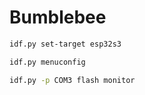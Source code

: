 # Bumblebee
```bash
idf.py set-target esp32s3
``` 
```bash
idf.py menuconfig
``` 
```bash
idf.py -p COM3 flash monitor
``` 